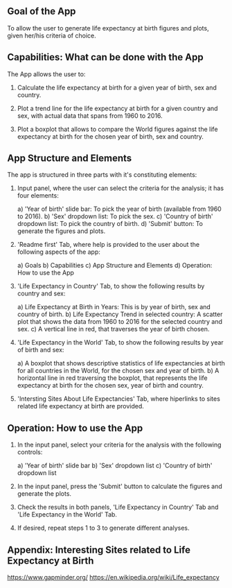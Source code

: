Goal of the App
---------------

To allow the user to generate life expectancy at birth figures and plots, given her/his criteria of choice.


Capabilities:  What can be done with the App
---------------------------------------------

The App allows the user to:

1) Calculate the life expectancy at birth for a given year of birth, sex and country.

2) Plot a trend line for the life expectancy at birth for a given country and sex, with actual data that spans from 1960 to 2016.

3) Plot a boxplot that allows to compare the World figures against the life expectancy at birth for the chosen year of birth, sex and country.
   

App Structure and Elements
--------------------------

The app is structured in three parts with it's constituting elements:

1) Input panel, where the user can select the criteria for the analysis; it has four elements:

	a) 'Year of birth' slide bar:  To pick the year of birth (available from 1960 to 2016).
	b) 'Sex' dropdown list:  To pick the sex.
	c) 'Country of birth' dropdown list:  To pick the country of birth.
	d) 'Submit' button:  To generate the figures and plots.  

2) 'Readme first' Tab, where help is provided to the user about the following aspects of the app:
	
	a) Goals
	b) Capabilities
	c) App Structure and Elements
	d) Operation:  How to use the App
	
3) 'Life Expectancy in Country' Tab, to show the following results by country and sex:

	a) Life Expectancy at Birth in Years:  This is by year of birth, sex and country of birth.
	b) Life Expectancy Trend in selected country:  A scatter plot that shows the data from 1960 to 2016 for the selected country and sex.
	c) A vertical line in red, that traverses the year of birth chosen.
	
4) 'Life Expectancy in the World' Tab, to show the following results by year of birth and sex:

	a) A boxplot that shows descriptive statistics of life expectancies at birth for all countries in the World, for the chosen sex and year of birth.
	b) A horizontal line in red traversing the boxplot, that represents the life expectancy at birth for the chosen sex, year of birth and country. 


5) 'Intersting Sites About Life Expectancies' Tab, where hiperlinks to sites related life expectancy at birth are provided.


Operation:  How to use the App
------------------------------

1) In the input panel, select your criteria for the analysis with the following controls:
	
	a) 'Year of birth' slide bar
	b) 'Sex' dropdown list
	c) 'Country of birth' dropdown list
	
2) In the input panel, press the 'Submit' button to calculate the figures and generate the plots.

3) Check the results in both panels, 'Life Expectancy in Country' Tab and 'Life Expectancy in the World' Tab.

4) If desired, repeat steps 1 to 3 to generate different analyses. 



Appendix:  Interesting Sites related to Life Expectancy at Birth
----------------------------------------------------------------

https://www.gapminder.org/
https://en.wikipedia.org/wiki/Life_expectancy


